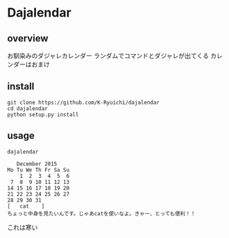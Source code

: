 Dajalendar
===

## overview
お馴染みのダジャレカレンダー
ランダムでコマンドとダジャレが出てくる
カレンダーはおまけ

## install

```
git clone https://github.com/K-Ryuichi/dajalendar
cd dajalendar
python setup.py install
```

## usage

```
dajalendar
```

```
   December 2015
Mo Tu We Th Fr Sa Su
    1  2  3  4	5  6
 7  8  9 10 11 12 13
14 15 16 17 18 19 20
21 22 23 24 25 26 27
28 29 30 31
[	cat	   ]
ちょっと中身を見たいんです。じゃあcatを使いなよ。きゃー、とっても便利！！
```

これは寒い
